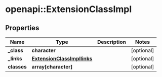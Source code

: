 # openapi::ExtensionClassImpl


## Properties
Name | Type | Description | Notes
------------ | ------------- | ------------- | -------------
**_class** | **character** |  | [optional] 
**_links** | [**ExtensionClassImpllinks**](ExtensionClassImpllinks.md) |  | [optional] 
**classes** | **array[character]** |  | [optional] 


